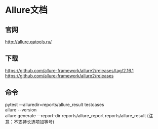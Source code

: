 # Allure文档

## 官网

http://allure.qatools.ru/

## 下载

https://github.com/allure-framework/allure2/releases/tag/2.16.1  
https://github.com/allure-framework/allure2/releases

## 命令

pytest --alluredir=reports/allure_result testcases  
allure --version  
allure generate --report-dir reports/allure_report reports/allure_result  (注意：不支持长选项加等号)  

